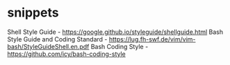 # snippets

Shell Style Guide                    - https://google.github.io/styleguide/shellguide.html
Bash Style Guide and Coding Standard - https://lug.fh-swf.de/vim/vim-bash/StyleGuideShell.en.pdf
Bash Coding Style                    - https://github.com/icy/bash-coding-style
